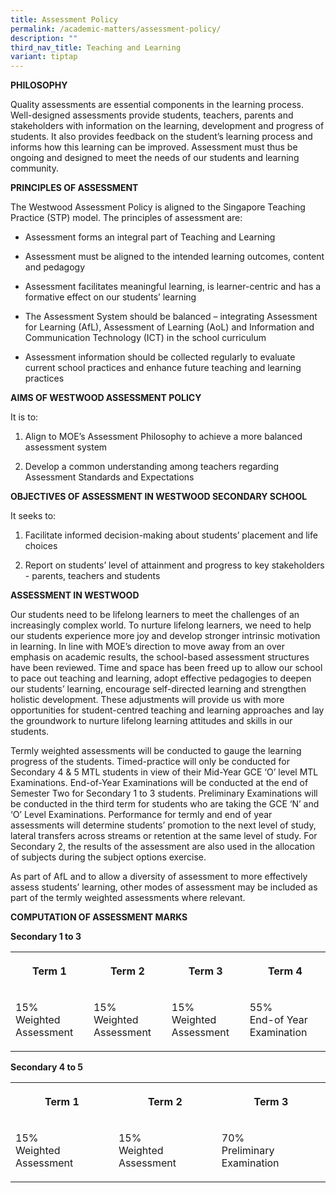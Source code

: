 ```yaml
---
title: Assessment Policy
permalink: /academic-matters/assessment-policy/
description: ""
third_nav_title: Teaching and Learning
variant: tiptap
---
```

<p><strong>PHILOSOPHY&nbsp;</strong>
</p>
<p>Quality assessments are essential components in the learning process.&nbsp;
Well-designed assessments provide students, teachers, parents and stakeholders
with information on the learning, development and progress of students.
It also provides feedback on the student’s learning process and informs
how this learning can be improved. Assessment must thus be ongoing and
designed to meet the needs of our students and learning community.&nbsp;</p>
<p><strong>PRINCIPLES OF ASSESSMENT</strong> &nbsp;</p>
<p>The Westwood Assessment Policy is aligned to the Singapore Teaching Practice
(STP) model. The principles of assessment are:</p>
<ul data-tight="true" class="tight">
<li>
<p>Assessment forms an integral part of Teaching and Learning&nbsp;</p>
</li>
<li>
<p>Assessment must be aligned to the intended learning outcomes, content
and pedagogy</p>
</li>
<li>
<p>Assessment facilitates meaningful learning, is learner-centric and has
a formative effect on our students’ learning</p>
</li>
<li>
<p>The Assessment System should be balanced – integrating Assessment for
Learning (AfL), Assessment of Learning (AoL)&nbsp;and Information and Communication
Technology (ICT)&nbsp;in the school curriculum</p>
</li>
<li>
<p>Assessment information should be collected regularly to evaluate current
school practices and enhance future teaching and learning practices</p>
</li>
</ul>
<p><strong>AIMS OF WESTWOOD ASSESSMENT POLICY</strong>
</p>
<p>It is to:</p>
<ol>
<li>
<p>Align to MOE’s Assessment Philosophy to achieve a more balanced assessment
system</p>
</li>
<li>
<p>Develop a common understanding among teachers regarding Assessment Standards
and Expectations</p>
</li>
</ol>
<p><strong>OBJECTIVES OF ASSESSMENT IN WESTWOOD SECONDARY SCHOOL</strong>
</p>
<p>It seeks to:</p>
<ol data-tight="true" class="tight">
<li>
<p>Facilitate informed decision-making about students’ placement and life
choices</p>
</li>
<li>
<p>Report on students’ level of attainment and progress to key stakeholders
- parents, teachers and students</p>
</li>
</ol>
<p><strong>ASSESSMENT IN WESTWOOD</strong>
</p>
<p>Our students need to be lifelong learners to meet the challenges of an
increasingly complex world. To nurture lifelong learners, we need to help
our students experience more joy and develop stronger intrinsic motivation
in learning. In line with MOE’s direction to move away from an over emphasis
on academic results, the school-based assessment structures have been reviewed.
Time and space has been freed up to allow our school to pace out teaching
and learning, adopt effective pedagogies to deepen our students’ learning,
encourage self-directed learning and strengthen holistic development. These
adjustments will provide us with more opportunities for student-centred
teaching and learning approaches and lay the groundwork to nurture lifelong
learning attitudes and skills in our students.</p>
<p>Termly weighted assessments will be conducted to gauge the learning progress
of the students. Timed-practice will only be conducted for Secondary 4
&amp; 5 MTL students in view of their Mid-Year GCE ‘O’ level MTL Examinations.
End-of-Year Examinations will be conducted at the end of Semester Two for
Secondary 1 to 3 students. Preliminary Examinations will be conducted in
the third term for students who are taking the GCE ‘N’ and ‘O’ Level Examinations.
Performance for termly and end of year assessments will determine students’
promotion to the next level of study, lateral transfers across streams
or retention at the same level of study. For Secondary 2, the results of
the assessment are also used in the allocation of subjects during the subject
options exercise.&nbsp;</p>
<p>As part of AfL and to allow a diversity of assessment to more effectively
assess students’ learning, other modes of assessment may be included as
part of the termly weighted assessments where relevant.&nbsp;</p>
<p><strong>COMPUTATION OF ASSESSMENT MARKS</strong>
</p>
<p><strong>Secondary 1 to 3</strong>
</p>
<table style="minWidth: 100px">
<colgroup>
<col>
<col>
<col>
<col>
</colgroup>
<tbody>
<tr>
<th rowspan="1" colspan="1">
<p>Term 1</p>
</th>
<th rowspan="1" colspan="1">
<p>Term 2</p>
</th>
<th rowspan="1" colspan="1">
<p>Term 3</p>
</th>
<th rowspan="1" colspan="1">
<p>Term 4</p>
</th>
</tr>
<tr>
<td rowspan="1" colspan="1">
<p>15%
<br>Weighted Assessment</p>
</td>
<td rowspan="1" colspan="1">
<p>15%
<br>Weighted Assessment</p>
</td>
<td rowspan="1" colspan="1">
<p>15%
<br>Weighted Assessment</p>
</td>
<td rowspan="1" colspan="1">
<p>55%
<br>End-of Year Examination</p>
</td>
</tr>
</tbody>
</table>
<p><strong>Secondary 4 to 5</strong>
</p>
<table style="minWidth: 75px">
<colgroup>
<col>
<col>
<col>
</colgroup>
<tbody>
<tr>
<th rowspan="1" colspan="1">
<p>Term 1</p>
</th>
<th rowspan="1" colspan="1">
<p>Term 2</p>
</th>
<th rowspan="1" colspan="1">
<p>Term 3</p>
</th>
</tr>
<tr>
<td rowspan="1" colspan="1">
<p>15%
<br>Weighted Assessment</p>
</td>
<td rowspan="1" colspan="1">
<p>15%
<br>Weighted Assessment</p>
</td>
<td rowspan="1" colspan="1">
<p>70%
<br>Preliminary Examination</p>
</td>
</tr>
</tbody>
</table>
<p></p>